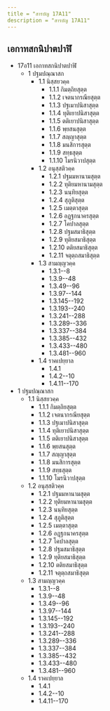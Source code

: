 ```yaml
---
title = "สารบัญ 17A11"
description = "สารบัญ 17A11"
---
```


## เอกาทสกนิปาตปาฬิ

- 17อ11 เอกาทสกนิปาตปาฬิ
  - 1 ปฐมปณฺณาสก
    - 1.1 นิสฺสยวคฺค
      - 1.1.1 กิมตฺถิยสุตฺต
      - 1.1.2 เจตนากรณียสุตฺต
      - 1.1.3 ปฐเมาปนิสาสุตฺต
      - 1.1.4 ทุติเยาปนิสาสุตฺต
      - 1.1.5 ตติเยาปนิสาสุตฺต
      - 1.1.6 พฺยสนสุตฺต
      - 1.1.7 สญฺญาสุตฺต
      - 1.1.8 มนสิการสุตฺต
      - 1.1.9 สทฺธสุตฺต
      - 1.1.10 โมรนิวาปสุตฺต
    - 1.2 อนุสฺสติวคฺค
      - 1.2.1 ปฐมมหานามสุตฺต
      - 1.2.2 ทุติยมหานามสุตฺต
      - 1.2.3 นนฺทิยสุตฺต
      - 1.2.4 สุภูติสุตฺต
      - 1.2.5 เมตฺตาสุตฺต
      - 1.2.6 อฏฺฐกนาครสุตฺต
      - 1.2.7 โคปาลสุตฺต
      - 1.2.8 ปฐมสมาธิสุตฺต
      - 1.2.9 ทุติยสมาธิสุตฺต
      - 1.2.10 ตติยสมาธิสุตฺต
      - 1.2.11 จตุตฺถสมาธิสุตฺต
    - 1.3 สามญฺญวคฺค
      - 1.3.1--8
      - 1.3.9--48
      - 1.3.49--96
      - 1.3.97--144
      - 1.3.145--192
      - 1.3.193--240
      - 1.3.241--288
      - 1.3.289--336
      - 1.3.337--384
      - 1.3.385--432
      - 1.3.433--480
      - 1.3.481--960
    - 1.4 ราคเปยฺยาล
      - 1.4.1
      - 1.4.2--10
      - 1.4.11--170
- 1 ปฐมปณฺณาสก
  - 1.1 นิสฺสยวคฺค
    - 1.1.1 กิมตฺถิยสุตฺต
    - 1.1.2 เจตนากรณียสุตฺต
    - 1.1.3 ปฐเมาปนิสาสุตฺต
    - 1.1.4 ทุติเยาปนิสาสุตฺต
    - 1.1.5 ตติเยาปนิสาสุตฺต
    - 1.1.6 พฺยสนสุตฺต
    - 1.1.7 สญฺญาสุตฺต
    - 1.1.8 มนสิการสุตฺต
    - 1.1.9 สทฺธสุตฺต
    - 1.1.10 โมรนิวาปสุตฺต
  - 1.2 อนุสฺสติวคฺค
    - 1.2.1 ปฐมมหานามสุตฺต
    - 1.2.2 ทุติยมหานามสุตฺต
    - 1.2.3 นนฺทิยสุตฺต
    - 1.2.4 สุภูติสุตฺต
    - 1.2.5 เมตฺตาสุตฺต
    - 1.2.6 อฏฺฐกนาครสุตฺต
    - 1.2.7 โคปาลสุตฺต
    - 1.2.8 ปฐมสมาธิสุตฺต
    - 1.2.9 ทุติยสมาธิสุตฺต
    - 1.2.10 ตติยสมาธิสุตฺต
    - 1.2.11 จตุตฺถสมาธิสุตฺต
  - 1.3 สามญฺญวคฺค
    - 1.3.1--8
    - 1.3.9--48
    - 1.3.49--96
    - 1.3.97--144
    - 1.3.145--192
    - 1.3.193--240
    - 1.3.241--288
    - 1.3.289--336
    - 1.3.337--384
    - 1.3.385--432
    - 1.3.433--480
    - 1.3.481--960
  - 1.4 ราคเปยฺยาล
    - 1.4.1
    - 1.4.2--10
    - 1.4.11--170